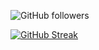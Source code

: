 ![GitHub followers](https://img.shields.io/github/followers/Gregor-Lilienberg)


[![GitHub Streak](https://streak-stats.demolab.com?user=Gregor-Lilienberg&theme=dark&fire=EBB607)](https://git.io/streak-stats)